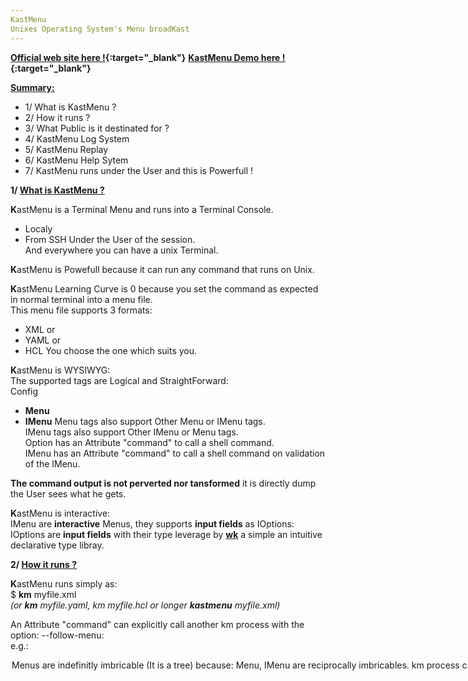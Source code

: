 ```yaml
---
KastMenu
Unixes Operating System's Menu broadKast
---
```



**[Official web site here !](https://www.kastmenu.com){:target="_blank"}**
**[KastMenu Demo here !](https://www.kastmenu.com:9000){:target="_blank"}**


**<u>Summary:</u>**


* 1/ What is KastMenu ?
* 2/ How it runs ?
* 3/ What Public is it destinated for ?
* 4/ KastMenu Log System
* 5/ KastMenu Replay
* 6/ KastMenu Help Sytem
* 7/ KastMenu runs under the User and this is Powerfull !
  
**1/ [What is KastMenu ?](#top)**  
  
**K**astMenu is a Terminal Menu and runs into a Terminal Console.
* Localy
* From SSH
Under the User of the session.  
And everywhere you can have a unix Terminal.  
  
**K**astMenu is Powefull because it can run any command that runs on Unix.  
  
**K**astMenu Learning Curve is 0 because you set the command as expected in normal terminal into a menu file.  
This menu file supports 3 formats:  

* XML or
* YAML or
* HCL
You choose the one which suits you.  
  
**K**astMenu is WYSIWYG:  
The supported tags are Logical and StraightForward:  
Config
* **Menu**
* **IMenu**
Menu tags also support Other Menu or IMenu tags.  
IMenu tags also support Other IMenu or Menu tags.  
Option has an Attribute "command" to call a shell command.  
IMenu has an Attribute "command" to call a shell command on validation of the IMenu.  
  
**The command output is not perverted nor tansformed** it is directly dump the User sees what he gets.  
  
**K**astMenu is interactive:  
IMenu are **interactive** Menus, they supports **input fields** as IOptions:  
IOptions are **input fields** with their type leverage by **[wk](./wk.html)** a simple an intuitive declarative type libray.  
  
  
**2/ [How it runs ?](#top)**  
  
**K**astMenu runs simply as:  
$ **km** myfile.xml  
*(or **km** myfile.yaml, km myfile.hcl or longer **kastmenu** myfile.xml)*  
  
An Attribute "command" can explicitly call another km process with the option: --follow-menu:  
e.g.:  
<Option command="**km** --follow-menu myfile.xml" ...>  
  
**M**enus are **indefinitly** imbricable (It is a tree) because:  

* **Menu**, **IMenu** are reciprocally imbricables.
* **km** process can call another km process indefinitly through the tag's **command** Attribute.
  
The syntax of the kastmenu (km) command is [here](./cde-km.html).  
The syntax of the convert command is [here](./cde-convert.html)  
  
  
**/3 [What Public is it destinated for ?](#top)**  
  
**KastMenu is a fair Interactive View of your System**  
  
Because it is structured it allows you to publish only what you want the User to see/access on your system.  
  
It is also **didactic**, whith the nowaday **Developers/Devops pressure** who want to have more and more access to the system's commands.  
This is **not an open ssh** and the Devs can be **happy to see their commands** and openly watch their **not perverted** output.  
  
For these reasons KastMenu is suit to:  

* **New incomming Chalenger Cloud providers:**  
  who directly want to compete big ones providing the treasure of nowadays mass of cloud management commands.  

  * In a per User basis and didactic and structural way.
  * It fast and easy to implement in large scales.
* **Developers/Devops:**  
  Because they want more and more direct accesses to the commands provided by the hyper prolific world  
  of the cloud frameworks of any kinds, public or private.  
  They know them and are actually capable of providing a subset xml of commands to the Admins in order to manages their Applications.
* **Cloud Engineers:**  
  Who want to provide access to complex but monitored commands of the backends to their peers or users.
* **Admins:**  
  Who want to provide powerfull but limited access to the backends.  
  Or to provide: install, start, stop, recovering ... commands, to other departments, e.g. to the supervisors.
* **DBAs:**  
  Who want to access to the strength of their Databases system commands.  
  Or want to publish accesses to their batch commands, to non DBAs expert like night Admins.
* **Supervisors:**  
  Who have to run heartbeat commands on Applications,  
  or to run dedicated recovering command on them.
* **To welcome a Newbee in any of this department:**  
  A restrictive but self demonstrating access to a part of your infrastructure.  
  This way the newbee also learn the commands.
* **To Students:**  
  Students directly see the real commands not perverted by any transformation, running into their real environment.  
  And they can tune them.
* **To Training plaform:** Demo, train and test your students on real platforms.
  
**/4 [KastMenu Log System](#top)**  
  
Abusivly called BigBrother.  
  
Shows in **Realtime**, in colors and **Visually identical**, the very Menu, the User is running into his private terminal:  
Each options, each commands, each output the User runs in real time, is seen.  
This is accessable by a **simple tail -f or cat on the log file** to anyone who has the right to access to it.  
  
This is simply powerfull, use it with care.  
The usefulness of this is obvious.  
  
Called with option -L will enable the log system:  
$ **km** -L -l <logdir> myfile.xml  
  
  
**/5 [KastMenu Replay](#top)**  
  
**All Menu actions are replayable.**  
  
When the option -L is choosen: km will log and will write a **menupath** for each action taken by the User, into the log file:  
e.g. menupath: 1..1.3.2.0.0.4  
When called with a menupath: e.g.:  
km -g 1..1.3.2.0.0.4 -p 5s  
  
KastMenu will **replay** the Menu exactly how it was previously run and **pause** 5 seconds **on every screen**.  
  
Note: Beware if the original file (myfile.xml) changes, the menupath may change.  
  
  
**/6 [KastMenu Help Sytem](#top)**  
  
Each KastMenu tag supports an Attribute: "help".  
This allows to provide an help at the top level menu and to Each (I)Menu and (I)Option.  
  
This help system is multi-language and based on dbm lang dictionaries tuned by the User.  
Help attributes can either be text literal or link to a key of this dictionary.  
  
  
**/7 [KastMenu runs under the User and this is Powerfull !](#top)**  
  
In the unix world, Software set the User's credentials and specifics as hidden files under the home directory:  
For example if I list mine:  
  
patrick@server1$ pwd  
*/home/patick*  
patrick@server1$ ls -a | grep "^\\."  
*.docker  
.kube  
.profile  
.ssh  
.subversion  
...*  
So running under the unix User is running under all his credentials and authorizations to access these softwares.  
  

---
Trademarks :

* "Docker" is a trademark or registered trademark of Docker, Inc.
* "K8S", "kubernetes" is a trademark or registered trademark of The Linux Foundation .
* "Apache Subversion, Subversion" and are trademarks of the Apache Software Foundation.
* Other names may be trademarks of their respective owners.

